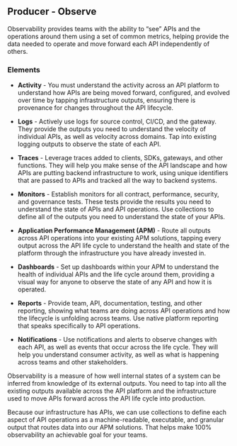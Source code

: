 ## Producer - Observe 
Observability provides teams with the ability to “see” APIs and the operations around them using a set of common metrics, helping provide the data needed to operate and move forward each API independently of others. 

### Elements 
 

- **Activity** - You must understand the activity across an API platform to understand how APIs are being moved forward, configured, and evolved over time by tapping infrastructure outputs, ensuring there is provenance for changes throughout the API lifecycle. 
- **Logs** - Actively use logs for source control, CI/CD, and the gateway. They provide the outputs you need to understand the velocity of individual APIs, as well as velocity across domains. Tap into existing logging outputs to observe the state of each API. 
- **Traces** - Leverage traces added to clients, SDKs, gateways, and other functions. They will help you make sense of the API landscape and how APIs are putting backend infrastructure to work, using unique identifiers that are passed to APIs and tracked all the way to backend systems.
 
- **Monitors** - Establish monitors for all contract, performance, security, and governance tests. These tests provide the results you need to understand the state of APIs and API operations. Use collections to define all of the outputs you need to understand the state of your APIs. 
- **Application Performance Management (APM)** - Route all outputs across API operations into your existing APM solutions, tapping every output across the API life cycle to understand the health and state of the platform through the infrastructure you have already invested in. 
- **Dashboards** - Set up dashboards within your APM to understand the health of individual APIs and the life cycle around them, providing a visual way for anyone to observe the state of any API and how it is operated. 
- **Reports** - Provide team, API, documentation, testing, and other reporting, showing what teams are doing across API operations and how the lifecycle is unfolding across teams. Use native platform reporting that speaks specifically to API operations. 
- **Notifications** - Use notifications and alerts to observe changes with each API, as well as events that occur across the life cycle. They will help you understand consumer activity, as well as what is happening across teams and other stakeholders. 
 
Observability is a measure of how well internal states of a system can be inferred from knowledge of its external outputs. You need to tap into all the existing outputs available across the API platform and the infrastructure used to move APIs forward across the API life cycle into production.

Because our infrastructure has APIs, we can use collections to define each aspect of API operations as a machine-readable, executable, and granular output that routes data into our APM solutions. That helps make 100% observability an achievable goal for your teams. 
